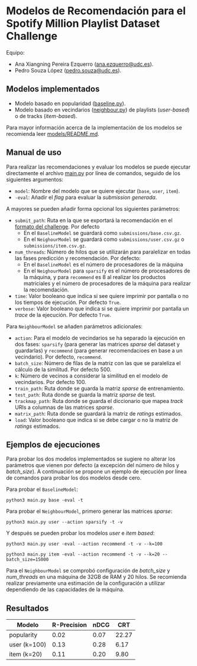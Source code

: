 # Modelos de Recomendación para el Spotify Million Playlist Dataset Challenge


Equipo:
- Ana Xiangning Pereira Ezquerro ([ana.ezquerro@udc.es](mailto:ana.ezquerro@udc.es)).
- Pedro Souza López ([pedro.souza@udc.es](mailto:pedro.souza@udc.es)).

## Modelos implementados

- Modelo basado en popularidad ([baseline.py](models/baseline.py)). 
- Modelo basado en vecindarios ([neighbour.py](models/neighbour.py)) de playlists (_user-based_) o de tracks (_item-based_).

Para mayor información acerca de la implementación de los modelos se recomienda leer [models/README.md](models/README.md).

## Manual de uso

Para realizar las recomendaciones y evaluar los modelos se puede ejecutar directamente el archivo 
[main.py](main.py) por línea de comandos, seguido de los siguientes argumentos:

- `model`: Nombre del modelo que se quiere ejecutar (`base`, `user`, `item`).
- `-eval`: Añadir el _flag_ para evaluar la _submission generada_.

A mayores se pueden añadir forma opcional los siguientes parámetros:

- `submit_path`: Ruta en la que se exportará la recomendación en el 
[formato del challenge](https://www.aicrowd.com/challenges/spotify-million-playlist-dataset-challenge/). Por defecto
  - En el `BaselineModel` se guardará como `submissions/base.csv.gz`.
  - En el `NeighourModel` se guardará como `submissions/user.csv.gz` o `submissions/item.csv.gz`.
- `num_threads`: Número de hilos que se utilizarán para paralelizar en todas las fases 
predicción y recomendación. Por defecto:
  - En el `BaselineModel` es el número de procesadores de la máquina
  - En el `NeighourModel` para `sparsify` es el número de procesadores de la máquina, y para `recommend` es 8 al realizar los productos matriciales y el número de procesadores de la máquina para realizar la recomendación.
- `time`: Valor booleano que indica si see quiere imprimir por pantalla o no los tiempos de ejecución. Por defecto `True`.
- `verbose`: Valor booleano que indica si se quiere imprimir por pantalla un _trace_ de la ejecución. Por defecto `True`.

Para `NeighbourModel` se añaden parámetros adicionales:
- `action`: Para el modelo de vecindarios se ha separado la ejecución en dos fases: `sparsify` (para generar las matrices 
_sparse_ del dataset y guardarlas) y `recommend` (para generar recomendacioes en base a un vecindario). Por defecto, `recommend`.
- `batch_size`: Número de filas de la matriz con las que se paraleliza el cálculo de la similitud. Por defecto 500.
- `k`: Número de vecinos a considerar la similitud en el modelo de vecindarios. Por defecto 100.
- `train_path`: Ruta donde se guarda la matriz _sparse_ de entrenamiento.
- `test_path`: Ruta donde se guarda la matriz _sparse_ de test.
- `trackmap_path`: Ruta donde se guarda el diccionario que mapea _track_ URIs a columnas de las matrices _sparse_.
- `matrix_path`: Ruta donde se guardará la matriz de _ratings_ estimados.
- `load`: Valor booleano que indica si se debe cargar o no la matriz de _ratings_ estimados.

## Ejemplos de ejecuciones

Para probar los dos modelos implementados se sugiere no alterar los parámetros que vienen por defecto (a excepción del 
número de hilos y _batch_size_). A continuación se propone un ejemplo de ejecución por línea de comandos para probar 
los dos modelos desde cero.

Para probar el `BaselineModel`:

```shell
python3 main.py base -eval -t
```

Para probar el `NeighbourModel`, primero generar las matrices _sparse_:

```shell
python3 main.py user --action sparsify -t -v
```

Y después se pueden probar los modelos _user_ e _item_ _based_:

```shell
python3 main.py user -eval --action recommend -t -v --k=100
```

```shell
python3 main.py item -eval --action recommend -t -v --k=20 --batch_size=15000
```

Para el `NeighbourModel` se comprobó configuración de _batch_size_ y _num_threads_ en una máquina de 32GB de RAM y 20 hilos. 
Se recomienda realizar previamente una estimación de la configuración a utilizar dependiendo de las capacidades de la máquina.


## Resultados 

| Modelo       | R-Precision | nDCG | CRT   |
|--------------|-------------|------|-------|
| popularity   | 0.02        | 0.07 | 22.27 |
| user (k=100) | 0.13        | 0.28 | 6.17  |
| item (k=20)  | 0.11        | 0.20 | 9.80  |



